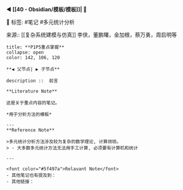 
**◀️ [[40 - Obsidian/模板/模板]]| 📎** 

🧩 标签: #笔记 #多元统计分析

来源:: [[复杂系统建模与仿真]] 李侠，董鹏曙，金加根，蔡万勇，周启明等

```ad-todo
title: **P1P5重点掌握**
collapse: open
color: 142, 106, 120

**◀️ 父节点| ▶️ 子节点** 

description ::  前言

**Literature Note**

这是关于重点内容的笔记。

*用于分析方法的模板*

---
**Reference Note**

>多元统计分析方法涉及较为复杂的数学理论, 计算烦琐。
> - 大多数多元统计方法无法用手工计算, 必须要有计算机和统计

--- 

<font color="#5f497a">Relavant Note</font>
- 其他笔记也有提及到：
- 其他链接：
```